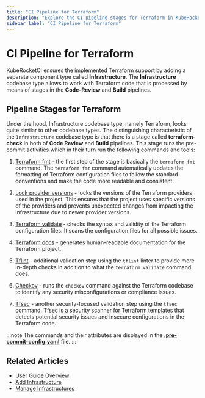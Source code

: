 ```yaml
---
title: "CI Pipeline for Terraform"
description: "Explore the CI pipeline stages for Terraform in KubeRocketCI, ensuring code quality, security, and compliance for Infrastructure as Code (IaC) management."
sidebar_label: "CI Pipeline for Terraform"
---
```

<!-- markdownlint-disable MD025 -->

# CI Pipeline for Terraform

<head>
  <link rel="canonical" href="https://docs.kuberocketci.io/docs/operator-guide/ci/ci-pipeline-terraform/" />
</head>

KubeRocketCI ensures the implemented Terraform support by adding a separate component type called **Infrastructure**. The **Infrastructure** codebase type allows to work with Terraform code that is processed by means of stages in the **Code-Review** and **Build** pipelines.

## Pipeline Stages for Terraform

Under the hood, Infrastructure codebase type, namely Terraform, looks quite similar to other codebase types. The distinguishing characteristic of the `Infrastructure` codebase type is that there is a stage called **terraform-check** in both of **Code Review** and **Build** pipelines. This stage runs the pre-commit activities which in their turn run the following commands and tools:

1. [Terraform fmt](https://developer.hashicorp.com/terraform/cli/commands/fmt) - the first step of the stage is basically the `terraform fmt` command. The `terraform fmt` command automatically updates the formatting of Terraform configuration files to follow the standard conventions and make the code more readable and consistent.

2. [Lock provider versions](https://developer.hashicorp.com/terraform/tutorials/configuration-language/provider-versioning) - locks the versions of the Terraform providers used in the project. This ensures that the project uses specific versions of the providers and prevents unexpected changes from impacting the infrastructure due to newer provider versions.

3. [Terraform validate](https://developer.hashicorp.com/terraform/cli/commands/validate) - checks the syntax and validity of the Terraform configuration files. It scans the configuration files for all possible issues.

4. [Terraform docs](https://github.com/terraform-docs/terraform-docs) - generates human-readable documentation for the Terraform project.

5. [Tflint](https://github.com/terraform-linters/tflint) - additional validation step using the `tflint` linter to provide more in-depth checks in addition to what the `terraform validate` command does.

6. [Checkov](https://github.com/bridgecrewio/checkov) - runs the `checkov` command against the Terraform codebase to identify any security misconfigurations or compliance issues.

7. [Tfsec](https://github.com/aquasecurity/tfsec) - another security-focused validation step using the `tfsec` command. Tfsec is a security scanner for Terraform templates that detects potential security issues and insecure configurations in the Terraform code.

:::note
  The commands and their attributes are displayed in the [**.pre-commit-config.yaml**](https://github.com/epmd-edp/hcl-terraform-terraform/blob/master/.pre-commit-config.yaml) file.
:::

## Related Articles

* [User Guide Overview](../../user-guide/index.md)
* [Add Infrastructure](../../user-guide/add-infrastructure.md)
* [Manage Infrastructures](../../user-guide/infrastructure.md)
